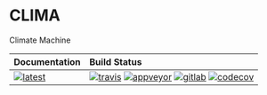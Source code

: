 # CLIMA
Climate Machine

| **Documentation**                             | **Build Status**                                                                                                                                         |
|:--------------------------------------------- |:---------------------------------------------------------------------------------------------------------------------------------------------------------|
| [![latest][docs-latest-img]][docs-latest-url] | [![travis][travis-img]][travis-url] [![appveyor][appveyor-img]][appveyor-url] [![gitlab][gitlab-img]][gitlab-url] [![codecov][codecov-img]][codecov-url] |

[docs-latest-img]: https://img.shields.io/badge/docs-latest-blue.svg
[docs-latest-url]: https://climate-machine.github.io/CLIMA/latest/

[travis-img]: https://travis-ci.org/climate-machine/CLIMA.svg?branch=master
[travis-url]: https://travis-ci.org/climate-machine/CLIMA

[appveyor-img]: https://ci.appveyor.com/api/projects/status/2brauwhr79f95pit/branch/master?svg=true
[appveyor-url]: https://ci.appveyor.com/project/charleskawczynski/clima-0dapk/branch/master

[codecov-img]: https://codecov.io/gh/climate-machine/CLIMA/branch/master/graph/badge.svg
[codecov-url]: https://codecov.io/gh/climate-machine/CLIMA

[gitlab-img]: https://gitlab.com/JuliaGPU/CLIMA/badges/master/pipeline.svg
[gitlab-url]: https://gitlab.com/JuliaGPU/CLIMA/pipelines

